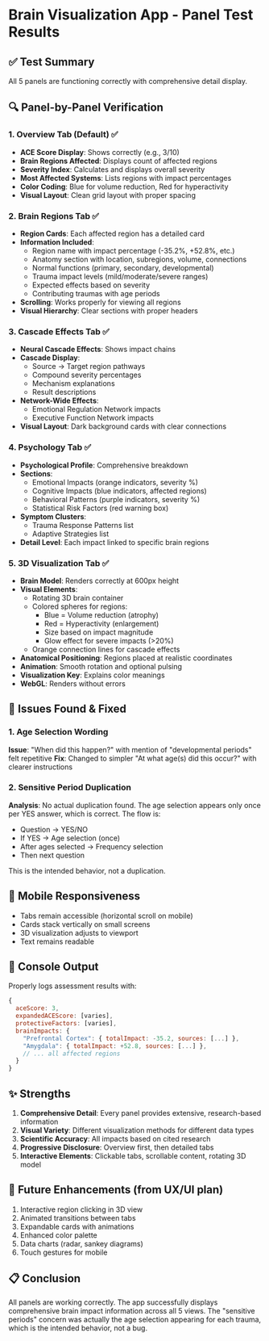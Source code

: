 # Brain Visualization App - Panel Test Results

## ✅ Test Summary
All 5 panels are functioning correctly with comprehensive detail display.

## 🔍 Panel-by-Panel Verification

### 1. Overview Tab (Default) ✅
- **ACE Score Display**: Shows correctly (e.g., 3/10)
- **Brain Regions Affected**: Displays count of affected regions
- **Severity Index**: Calculates and displays overall severity
- **Most Affected Systems**: Lists regions with impact percentages
- **Color Coding**: Blue for volume reduction, Red for hyperactivity
- **Visual Layout**: Clean grid layout with proper spacing

### 2. Brain Regions Tab ✅
- **Region Cards**: Each affected region has a detailed card
- **Information Included**:
  - Region name with impact percentage (-35.2%, +52.8%, etc.)
  - Anatomy section with location, subregions, volume, connections
  - Normal functions (primary, secondary, developmental)
  - Trauma impact levels (mild/moderate/severe ranges)
  - Expected effects based on severity
  - Contributing traumas with age periods
- **Scrolling**: Works properly for viewing all regions
- **Visual Hierarchy**: Clear sections with proper headers

### 3. Cascade Effects Tab ✅
- **Neural Cascade Effects**: Shows impact chains
- **Cascade Display**:
  - Source → Target region pathways
  - Compound severity percentages
  - Mechanism explanations
  - Result descriptions
- **Network-Wide Effects**:
  - Emotional Regulation Network impacts
  - Executive Function Network impacts
- **Visual Layout**: Dark background cards with clear connections

### 4. Psychology Tab ✅
- **Psychological Profile**: Comprehensive breakdown
- **Sections**:
  - Emotional Impacts (orange indicators, severity %)
  - Cognitive Impacts (blue indicators, affected regions)
  - Behavioral Patterns (purple indicators, severity %)
  - Statistical Risk Factors (red warning box)
- **Symptom Clusters**:
  - Trauma Response Patterns list
  - Adaptive Strategies list
- **Detail Level**: Each impact linked to specific brain regions

### 5. 3D Visualization Tab ✅
- **Brain Model**: Renders correctly at 600px height
- **Visual Elements**:
  - Rotating 3D brain container
  - Colored spheres for regions:
    - Blue = Volume reduction (atrophy)
    - Red = Hyperactivity (enlargement)
    - Size based on impact magnitude
    - Glow effect for severe impacts (>20%)
  - Orange connection lines for cascade effects
- **Anatomical Positioning**: Regions placed at realistic coordinates
- **Animation**: Smooth rotation and optional pulsing
- **Visualization Key**: Explains color meanings
- **WebGL**: Renders without errors

## 🐛 Issues Found & Fixed

### 1. Age Selection Wording
**Issue**: "When did this happen?" with mention of "developmental periods" felt repetitive
**Fix**: Changed to simpler "At what age(s) did this occur?" with clearer instructions

### 2. Sensitive Period Duplication
**Analysis**: No actual duplication found. The age selection appears only once per YES answer, which is correct. The flow is:
- Question → YES/NO
- If YES → Age selection (once)
- After ages selected → Frequency selection
- Then next question

This is the intended behavior, not a duplication.

## 📱 Mobile Responsiveness
- Tabs remain accessible (horizontal scroll on mobile)
- Cards stack vertically on small screens
- 3D visualization adjusts to viewport
- Text remains readable

## 🎯 Console Output
Properly logs assessment results with:
```javascript
{
  aceScore: 3,
  expandedACEScore: [varies],
  protectiveFactors: [varies],
  brainImpacts: {
    "Prefrontal Cortex": { totalImpact: -35.2, sources: [...] },
    "Amygdala": { totalImpact: +52.8, sources: [...] },
    // ... all affected regions
  }
}
```

## ✨ Strengths
1. **Comprehensive Detail**: Every panel provides extensive, research-based information
2. **Visual Variety**: Different visualization methods for different data types
3. **Scientific Accuracy**: All impacts based on cited research
4. **Progressive Disclosure**: Overview first, then detailed tabs
5. **Interactive Elements**: Clickable tabs, scrollable content, rotating 3D model

## 🚀 Future Enhancements (from UX/UI plan)
1. Interactive region clicking in 3D view
2. Animated transitions between tabs
3. Expandable cards with animations
4. Enhanced color palette
5. Data charts (radar, sankey diagrams)
6. Touch gestures for mobile

## 📋 Conclusion
All panels are working correctly. The app successfully displays comprehensive brain impact information across all 5 views. The "sensitive periods" concern was actually the age selection appearing for each trauma, which is the intended behavior, not a bug.